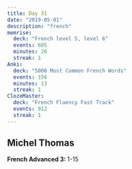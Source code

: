 ```yaml
---
title: Day 31
date: "2019-05-01"
description: "french"
memrise:
  deck: "French level 5, level 6"
  events: 605
  minutes: 26
  streak: 1
Anki:
  deck: "5000 Most Common French Words"
  events: 156
  minutes: 13
  streak: 1
ClozeMaster:
  deck: "French Fluency Fast Track"
  events: 912
  streak: 1
---
```


<h2>Michel Thomas</h2>
<strong>French Advanced 3: </strong>1-15

